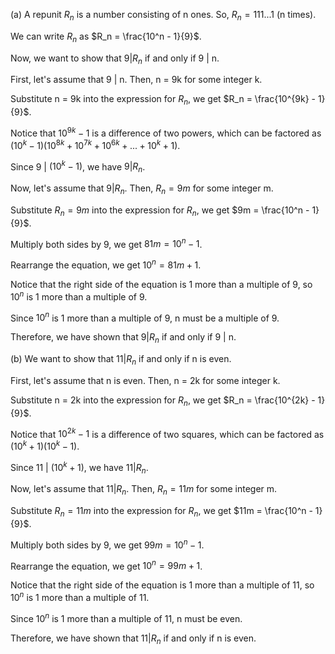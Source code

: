  (a) A repunit $R_n$ is a number consisting of n ones. So, $R_n = 111...1$ (n times).

We can write $R_n$ as $R_n = \frac{10^n - 1}{9}$.

Now, we want to show that $9 | R_n$ if and only if 9 | n.

First, let's assume that 9 | n. Then, n = 9k for some integer k.

Substitute n = 9k into the expression for $R_n$, we get $R_n = \frac{10^{9k} - 1}{9}$.

Notice that $10^{9k} - 1$ is a difference of two powers, which can be factored as $(10^k - 1)(10^{8k} + 10^{7k} + 10^{6k} + ... + 10^{k} + 1)$.

Since 9 | $(10^k - 1)$, we have $9 | R_n$.

Now, let's assume that $9 | R_n$. Then, $R_n = 9m$ for some integer m.

Substitute $R_n = 9m$ into the expression for $R_n$, we get $9m = \frac{10^n - 1}{9}$.

Multiply both sides by 9, we get $81m = 10^n - 1$.

Rearrange the equation, we get $10^n = 81m + 1$.

Notice that the right side of the equation is 1 more than a multiple of 9, so $10^n$ is 1 more than a multiple of 9.

Since $10^n$ is 1 more than a multiple of 9, n must be a multiple of 9.

Therefore, we have shown that $9 | R_n$ if and only if 9 | n.

(b) We want to show that $11 | R_n$ if and only if n is even.

First, let's assume that n is even. Then, n = 2k for some integer k.

Substitute n = 2k into the expression for $R_n$, we get $R_n = \frac{10^{2k} - 1}{9}$.

Notice that $10^{2k} - 1$ is a difference of two squares, which can be factored as $(10^k + 1)(10^k - 1)$.

Since 11 | $(10^k + 1)$, we have $11 | R_n$.

Now, let's assume that $11 | R_n$. Then, $R_n = 11m$ for some integer m.

Substitute $R_n = 11m$ into the expression for $R_n$, we get $11m = \frac{10^n - 1}{9}$.

Multiply both sides by 9, we get $99m = 10^n - 1$.

Rearrange the equation, we get $10^n = 99m + 1$.

Notice that the right side of the equation is 1 more than a multiple of 11, so $10^n$ is 1 more than a multiple of 11.

Since $10^n$ is 1 more than a multiple of 11, n must be even.

Therefore, we have shown that $11 | R_n$ if and only if n is even.